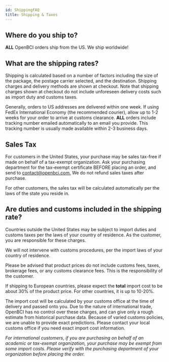 ```yaml
---
id: ShippingFAQ
title: Shipping & Taxes
---
```

## Where do you ship to?

**ALL** OpenBCI orders ship from the US. We ship worldwide!

## What are the shipping rates?

Shipping is calculated based on a number of factors including the size of the package, the postage carrier selected, and the destination. Shipping charges and delivery methods are shown at checkout. Note that shipping charges shown at checkout do not include unforeseen delivery costs such as import duty and customs taxes.

Generally, orders to US addresses are delivered within one week. If using FedEx International Economy (the recommended courier), allow up to 1-2 weeks for your order to arrive at customs clearance. **ALL** orders include tracking number emailed automatically to an email you provide. This tracking number is usually made available within 2-3 business days.

## Sales Tax

For customers in the United States, your purchase may be sales tax-free if made on behalf of a tax-exempt organization. Ask your purchasing department for the tax-exempt certificate BEFORE placing an order, and send to [contact@openbci.com.](mailto:contact@openbci.com.) We do not refund sales taxes after purchase.

For other customers, the sales tax will be calculated automatically per the laws of the state you reside in.

## Are duties and customs included in the shipping rate?

Countries outside the United States may be subject to import duties and customs taxes per the laws of your country of residence. As the customer, you are responsible for these charges.

We will not intervene with customs procedures, per the import laws of your country of residence.

Please be advised that product prices do not include customs fees, taxes, brokerage fees, or any customs clearance fees. This is the responsibility of the customer.

If shipping to European countries, please expect the **total** import cost to be about 30% of the product price. For other countries, it is up to 10-20%.

The import cost will be calculated by your customs office at the time of delivery and passed onto you.
Due to the nature of international trade, OpenBCI has no control over these charges, and can give only a rough estimate from historical purchase data. Because of varied customs policies, we are unable to provide exact predictions. Please contact your local customs office if you need exact import cost information.

_For international customers, if you are purchasing on behalf of an academic or tax-exempt organization, your purchase may be exempt from some import costs. Please verify with the purchasing department of your organization before placing the order._
